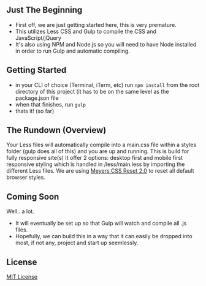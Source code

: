 ## Just The Beginning

- First off, we are just getting started here, this is very premature.
- This utilizes Less CSS and Gulp to compile the CSS and JavaScript/jQuery
- It's also using NPM and Node.js so you will need to have Node installed in order to run Gulp and  automatic compiling.

## Getting Started
- in your CLI of choice (Terminal, iTerm, etc) run `npm install` from the root directory of this project (it has to be on the same level as the package.json file
- when that finishes, run `gulp`
- thats it! (so far)

## The Rundown (Overview)

Your Less files will automatically compile into a main.css file within a styles folder (gulp does all of this) and you are up and running.
This is build for fully responsive site(s)
It offer 2 options: desktop first and mobile first responsive styling which is handled in /less/main.less by importing the different Less files.
We are using [Meyers CSS Reset 2.0](http://meyerweb.com/eric/tools/css/reset/) to reset all default browser styles.

## Coming Soon
Well.. a lot.

- It will eventually be set up so that Gulp will watch and compile all .js files.
- Hopefully, we can build this in a way that it can easily be dropped into most, if not any, project and start up seemlessly.

## License

[MIT License](http://opensource.org/licenses/MIT)